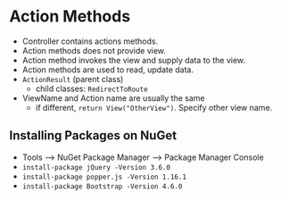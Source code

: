 # Action Methods

- Controller contains actions methods.
- Action methods does not provide view.
- Action method invokes the view and supply data to the view.
- Action methods are used to read, update data.
- `ActionResult` (parent class)
    - child classes: `RedirectToRoute`
- ViewName and Action name are usually the same
    - if different, `return View("OtherView")`. Specify other view name.

## Installing Packages on NuGet

- Tools --> NuGet Package Manager --> Package Manager Console
- `install-package jQuery -Version 3.6.0`
- `install-package popper.js -Version 1.16.1`
- `install-package Bootstrap -Version 4.6.0`